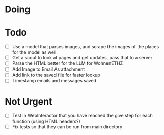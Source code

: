 # Doing

# Todo
- [ ] Use a model that parses images, and scrape the images of the places for the model as well.
- [ ] Get a scout to look at pages and get updates, pass that to a server
- [ ] Parse the HTML better for the LLM for WohnenETHZ
- [ ] Add Image to Email As attachment
- [ ] Add link to the saved file for faster lookup
- [ ] Timestamp emails and messages saved

# Not Urgent
- [ ] Test in WebInteractor that you have reached the give step for each function (using HTML headers?)
- [ ] Fix tests so that they can be run from main directory